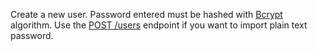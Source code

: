 Create a new user. Password entered must be hashed with [Bcrypt](https://en.wikipedia.org/wiki/Bcrypt) algorithm. Use the [POST /users](/docs/server/users#usersCreate) endpoint if you want to import plain text password.
